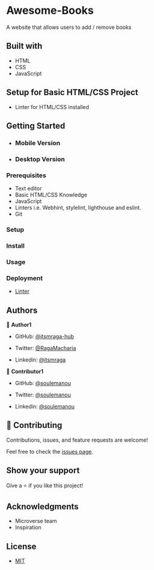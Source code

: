 # Awesome-Books

A website that allows users to add / remove books

## Built with

- HTML
- CSS
- JavaScript

## Setup for Basic HTML/CSS Project

- Linter for HTML/CSS installed

## Getting Started

- ### Mobile Version

- ### Desktop Version

### Prerequisites

- Text editor
- Basic HTML/CSS Knowledge
- JavaScript
- Linters i.e. Webhint, stylelint, lighthouse and eslint.
- Git

### Setup

### Install

### Usage

### Deployment

- [Linter](https://github.com/microverseinc/linters-config/tree/master/html-css)

## Authors

👤 **Author1**

- GitHub: [@itsmraga-hub](https://github.com/itsmraga-hub)

- Twitter: [@RagaMacharia](https://twitter.com/RagaMacharia)

- Linkedin: [@itsmraga](https://www.linkedin.com/in/itsmraga/)

👤 **Contributor1**

- GitHub: [@soulemanou](https://github.com/soulemanou-software)

- Twitter: [@soulemanou](https://twitter.com/RagaMacharia)

- Linkedin: [@soulemanou](https://www.linkedin.com/in/itsmraga/)

## 🤝 Contributing

Contributions, issues, and feature requests are welcome!

Feel free to check the [issues page](../../issues/).

## Show your support

Give a ⭐️ if you like this project!

## Acknowledgments

- Microverse team
- Inspiration

## License

- [MIT](https://github.com/itsmraga-hub/Awesome-Books/blob/master/LICENSE)
